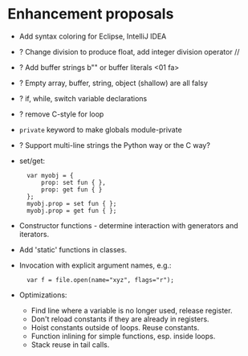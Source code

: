 ﻿Enhancement proposals
=====================

* Add syntax coloring for Eclipse, IntelliJ IDEA

* ? Change division to produce float, add integer division operator //

* ? Add buffer strings b"" or buffer literals <01 fa>

* ? Empty array, buffer, string, object (shallow) are all falsy

* ? if, while, switch variable declarations

* ? remove C-style for loop

* `private` keyword to make globals module-private

* ? Support multi-line strings the Python way or the C way?

* set/get:

        var myobj = {
            prop: set fun { },
            prop: get fun { }
        };
        myobj.prop = set fun { };
        myobj.prop = get fun { };

* Constructor functions - determine interaction with generators and iterators.

* Add 'static' functions in classes.

* Invocation with explicit argument names, e.g.:

        var f = file.open(name="xyz", flags="r");

* Optimizations:

    - Find line where a variable is no longer used, release register.
    - Don't reload constants if they are already in registers.
    - Hoist constants outside of loops.  Reuse constants.
    - Function inlining for simple functions, esp. inside loops.
    - Stack reuse in tail calls.
